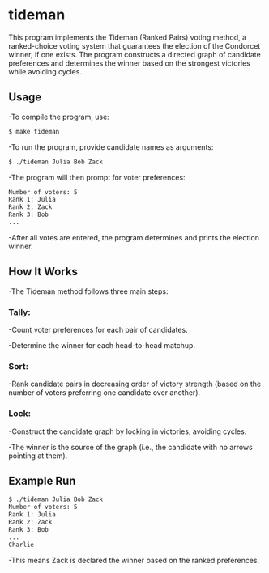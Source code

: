 # **tideman**

This program implements the Tideman (Ranked Pairs) voting method, a ranked-choice voting system that guarantees the election of the Condorcet winner, if one exists. The program constructs a directed graph of candidate preferences and determines the winner based on the strongest victories while avoiding cycles.

## Usage

-To compile the program, use:

   ```bash
$ make tideman
   ```

-To run the program, provide candidate names as arguments:

   ```bash
$ ./tideman Julia Bob Zack
   ```

-The program will then prompt for voter preferences:

   ```bash
Number of voters: 5
Rank 1: Julia
Rank 2: Zack
Rank 3: Bob
...
   ```

-After all votes are entered, the program determines and prints the election winner.

## How It Works

-The Tideman method follows three main steps:

### Tally:

-Count voter preferences for each pair of candidates.

-Determine the winner for each head-to-head matchup.

### Sort:

-Rank candidate pairs in decreasing order of victory strength (based on the number of voters preferring one candidate over another).

### Lock:

-Construct the candidate graph by locking in victories, avoiding cycles.

-The winner is the source of the graph (i.e., the candidate with no arrows pointing at them).

## Example Run

   ```bash
$ ./tideman Julia Bob Zack
Number of voters: 5
Rank 1: Julia
Rank 2: Zack
Rank 3: Bob
...
Charlie
   ```

-This means Zack is declared the winner based on the ranked preferences.
